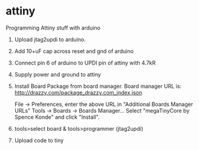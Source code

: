 # attiny
Programming Attiny stuff with arduino

1. Upload jtag2updi to arduino.
2. Add 10+uF cap across reset and gnd of arduino
3. Connect pin 6 of arduino to UPDI pin of attiny with 4.7kR
4. Supply power and ground to attiny
5. Install Board Package from board manager. Board manager URL is:
    http://drazzy.com/package_drazzy.com_index.json

    File -> Preferences, enter the above URL in "Additional Boards Manager URLs"
    Tools -> Boards -> Boards Manager...
    Select "megaTinyCore by Spence Konde" and click "Install".

6. tools>select board & tools>programmer (jtag2updi)
    
7. Upload code to tiny

